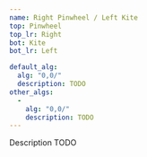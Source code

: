 ```yaml
---
name: Right Pinwheel / Left Kite
top: Pinwheel
top_lr: Right
bot: Kite
bot_lr: Left

default_alg:
  alg: "0,0/"
  description: TODO
other_algs:
  -
    alg: "0,0/"
    description: TODO
---
```


Description TODO

